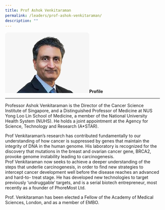```yaml
---
title: Prof Ashok Venkitaraman
permalink: /leaders/prof-ashok-venkitaraman/
description: ""
---
```

![Prof Ashok Venkitaraman](/images/Leaders/professor%20ashok%20venkitaraman.jpg)**Profile** 

* * *

Professor Ashok Venkitaraman is the Director of the Cancer Science Institute of Singapore, and a Distinguished Professor of Medicine at NUS Yong Loo Lin School of Medicine, a member of the National University Health System (NUHS). He holds a joint appointment at the Agency for Science, Technology and Research (A\*STAR). 

Prof Venkitaraman’s research has contributed fundamentally to our understanding of how cancer is suppressed by genes that maintain the integrity of DNA in the human genome. His laboratory is recognized for the discovery that mutations in the breast and ovarian cancer gene, BRCA2, provoke genome instability leading to carcinogenesis. Prof Venkitaraman now seeks to achieve a deeper understanding of the steps that underlie carcinogenesis, in order to find new strategies to intercept cancer development well before the disease reaches an advanced and hard-to- treat stage. He has developed new technologies to target previously ‘undruggable’ targets, and is a serial biotech entrepreneur, most recently as a founder of PhoreMost Ltd. 

Prof. Venkitaraman has been elected a Fellow of the Academy of Medical Sciences, London, and as a member of EMBO.